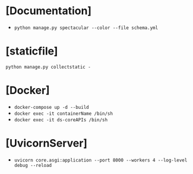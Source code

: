 # [Documentation]
- `python manage.py spectacular --color --file schema.yml`

# [staticfile]
`python manage.py collectstatic -`

# [Docker]
- `docker-compose up -d --build`
- `docker exec -it containerName /bin/sh`
- `docker exec -it ds-coreAPIs /bin/sh`

# [UvicornServer]
- `uvicorn core.asgi:application --port 8000 --workers 4 --log-level debug --reload`
